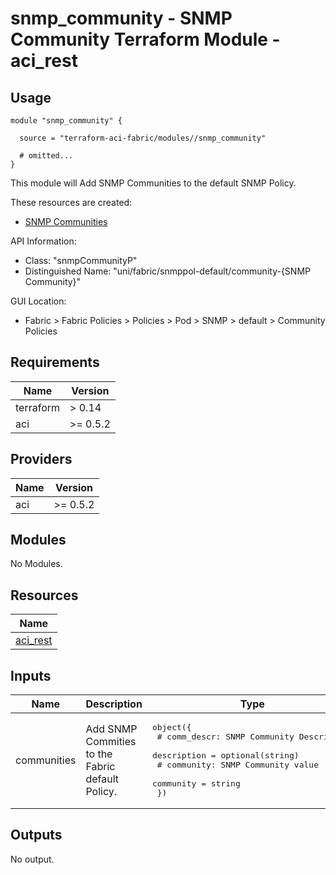 # snmp_community - SNMP Community Terraform Module - aci_rest

## Usage

```hcl
module "snmp_community" {

  source = "terraform-aci-fabric/modules//snmp_community"

  # omitted...
}
```

This module will Add SNMP Communities to the default SNMP Policy.

These resources are created:

* [SNMP Communities](https://registry.terraform.io/providers/CiscoDevNet/aci/latest/docs/resources/rest)

API Information:

* Class: "snmpCommunityP"
* Distinguished Name: "uni/fabric/snmppol-default/community-{SNMP Community}"

GUI Location:

* Fabric > Fabric Policies > Policies > Pod > SNMP > default > Community Policies

<!-- BEGINNING OF PRE-COMMIT-TERRAFORM DOCS HOOK -->
## Requirements

| Name | Version |
|------|---------|
| terraform | > 0.14 |
| aci | >= 0.5.2 |

## Providers

| Name | Version |
|------|---------|
| aci | >= 0.5.2 |

## Modules

No Modules.

## Resources

| Name |
|------|
| [aci_rest](https://registry.terraform.io/providers/ciscodevnet/aci/0.5.2/docs/resources/rest) |

## Inputs

| Name | Description | Type | Default | Required |
|------|-------------|------|---------|:--------:|
| communities | Add SNMP Commities to the Fabric default Policy. | <pre>object({<br>    # comm_descr: SNMP Community Description<br>    description = optional(string)<br>    # community: SNMP Community value<br>    community = string<br>  })</pre> | n/a | yes |

## Outputs

No output.
<!-- END OF PRE-COMMIT-TERRAFORM DOCS HOOK -->